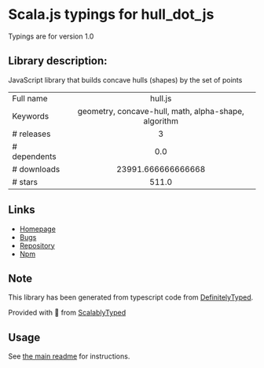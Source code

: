 
# Scala.js typings for hull_dot_js

Typings are for version 1.0

## Library description:
JavaScript library that builds concave hulls (shapes) by the set of points

|                    |                 |
| ------------------ | :-------------: |
| Full name          | hull.js |
| Keywords           | geometry, concave-hull, math, alpha-shape, algorithm |
| # releases         | 3 |
| # dependents       | 0.0 |
| # downloads        | 23991.666666666668 |
| # stars            | 511.0 |

## Links
- [Homepage](https://github.com/AndriiHeonia/hull)
- [Bugs](https://github.com/AndriiHeonia/hull/issues)
- [Repository](https://github.com/AndriiHeonia/hull)
- [Npm](https://www.npmjs.com/package/hull.js)
    


## Note
This library has been generated from typescript code from [DefinitelyTyped](https://definitelytyped.org).

Provided with :purple_heart: from [ScalablyTyped](https://github.com/oyvindberg/ScalablyTyped)

## Usage
See [the main readme](../../readme.md) for instructions.


